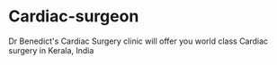 # Cardiac-surgeon
Dr Benedict's Cardiac Surgery clinic will offer you world class Cardiac surgery in Kerala, India 
